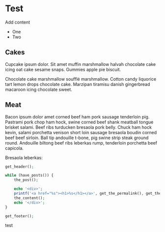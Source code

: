 # Test
Add content
 
 * One
 * Two

## Cakes

Cupcake ipsum dolor. Sit amet muffin marshmallow halvah chocolate cake icing oat cake sesame snaps. Gummies apple pie biscuit.

Chocolate cake marshmallow soufflé marshmallow. Cotton candy liquorice tart lemon drops chocolate cake. Marzipan tiramisu danish gingerbread macaroon icing chocolate sweet.

## Meat

Bacon ipsum dolor amet corned beef ham pork sausage tenderloin pig. Pastrami pork chop ham hock, swine corned beef shank meatball tongue brisket salami. Beef ribs turducken bresaola pork belly. Chuck ham hock kevin, salami porchetta venison short loin sausage bresaola boudin corned beef beef sirloin. Ball tip andouille t-bone, pig swine strip steak ground round. Andouille biltong beef ribs leberkas rump, tenderloin porchetta beef capicola.

Bresaola leberkas:

``` php
get_header();

while (have_posts()) {
    the_post();

    echo '<div>';
    printf('<a href="%s"><h1>%s</h1></a>', get_the_permalink(), get_the_title());
    the_content();
    echo '</div>';
}

get_footer();
```

test
